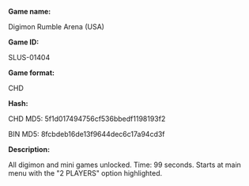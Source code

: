 **Game name:**

Digimon Rumble Arena (USA)

**Game ID:**

SLUS-01404

**Game format:**

CHD

**Hash:**

CHD MD5: 5f1d017494756cf536bbedf1198193f2

BIN MD5: 8fcbdeb16de13f9644dec6c17a94cd3f

**Description:**

All digimon and mini games unlocked. Time: 99 seconds. Starts at main menu with the "2 PLAYERS" option highlighted.